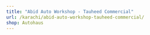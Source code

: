 ```yaml
---
title: "Abid Auto Workshop - Tauheed Commercial"
url: /karachi/abid-auto-workshop-tauheed-commercial/
shop: Autohaus
---
```

